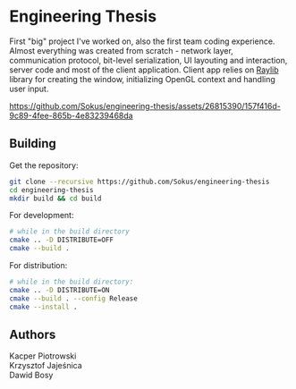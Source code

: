# Engineering Thesis
First "big" project I've worked on, also the first team coding experience. Almost everything was created from scratch - network layer, communication protocol, bit-level serialization, UI layouting and interaction, server code and most of the client application. Client app relies on [Raylib](https://www.raylib.com/index.html) library for creating the window, initializing OpenGL context and handling user input.

https://github.com/Sokus/engineering-thesis/assets/26815390/157f416d-9c89-4fee-865b-4e83239468da

## Building
Get the repository:
```sh
git clone --recursive https://github.com/Sokus/engineering-thesis
cd engineering-thesis
mkdir build && cd build
```
For development:
```sh
# while in the build directory
cmake .. -D DISTRIBUTE=OFF
cmake --build .
```
For distribution:
```sh
# while in the build directory:
cmake .. -D DISTRIBUTE=ON
cmake --build . --config Release
cmake --install .
```

## Authors
Kacper Piotrowski \
Krzysztof Jajeśnica \
Dawid Bosy
